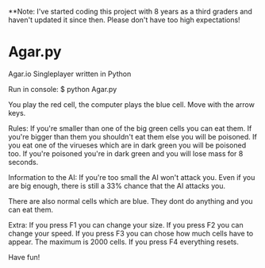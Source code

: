 **Note: I've started coding this project with 8 years as a third graders and haven't updated it since then. Please don't have too high expectations!
# Agar.py
Agar.io Singleplayer written in Python

Run in console: $ python Agar.py

You play the red cell, the computer plays the blue cell.
Move with the arrow keys.

Rules:
If you're smaller than one of the big green cells you can eat them.
If you're bigger than them you shouldn't eat them else you will be poisoned.
If you eat one of the virueses which are in dark green you will be poisoned too.
If you're poisoned you're in dark green and you will lose mass for 8 seconds.

Information to the AI:
If you're too small the AI won't attack you.
Even if you are big enough, there is still a 33% chance that the AI attacks you.

There are also normal cells which are blue.
They dont do anything and you can eat them.

Extra:
If you press F1 you can change your size.
If you press F2 you can change your speed.
If you press F3 you can chose how much cells have to appear.
  The maximum is 2000 cells.
If you press F4 everything resets.

Have fun!
